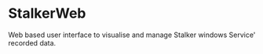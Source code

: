 # StalkerWeb

Web based user interface to visualise and manage Stalker windows Service' recorded data.


